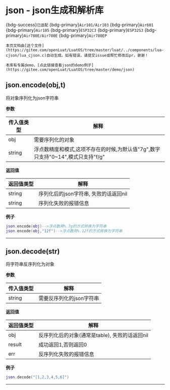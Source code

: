 # json - json生成和解析库

{bdg-success}`已适配` {bdg-primary}`Air101/Air103` {bdg-primary}`Air601` {bdg-primary}`Air105` {bdg-primary}`ESP32C3` {bdg-primary}`ESP32S3` {bdg-primary}`Air780E/Air700E` {bdg-primary}`Air780EP`

```{note}
本页文档由[这个文件](https://gitee.com/openLuat/LuatOS/tree/master/luat/../components/lua-cjson/lua_cjson.c)自动生成。如有错误，请提交issue或帮忙修改后pr，谢谢！
```

```{tip}
本库有专属demo，[点此链接查看json的demo例子](https://gitee.com/openLuat/LuatOS/tree/master/demo/json)
```

## json.encode(obj,t)



将对象序列化为json字符串

**参数**

|传入值类型|解释|
|-|-|
|obj|需要序列化的对象|
|string|浮点数精度和模式,这项不存在的时候,为默认值"7g",数字只支持"0~14",模式只支持"f/g"|

**返回值**

|返回值类型|解释|
|-|-|
|string|序列化后的json字符串, 失败的话返回nil|
|string|序列化失败的报错信息|

**例子**

```lua
json.encode(obj)-->浮点数用%.7g的方式转换为字符串
json.encode(obj,"12f")-->浮点数用%.12f的方式转换为字符串

```

---

## json.decode(str)



将字符串反序列化为对象

**参数**

|传入值类型|解释|
|-|-|
|string|需要反序列化的json字符串|

**返回值**

|返回值类型|解释|
|-|-|
|obj|反序列化后的对象(通常是table), 失败的话返回nil|
|result|成功返回1,否则返回0|
|err|反序列化失败的报错信息|

**例子**

```lua
json.decode("[1,2,3,4,5,6]")

```

---

